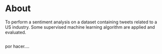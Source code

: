 # About
To perform a sentiment analysis on a dataset containing tweets related to a US industry. Some supervised machine learning algorithm are applied and evaluated.

## 
por hacer....
